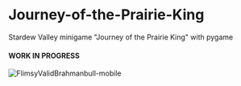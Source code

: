 # Journey-of-the-Prairie-King
Stardew Valley minigame "Journey of the Prairie King" with pygame

#### WORK IN PROGRESS

![FlimsyValidBrahmanbull-mobile](https://user-images.githubusercontent.com/20894332/96916227-a6fd0780-147d-11eb-92e4-04d3926f5b79.gif)

